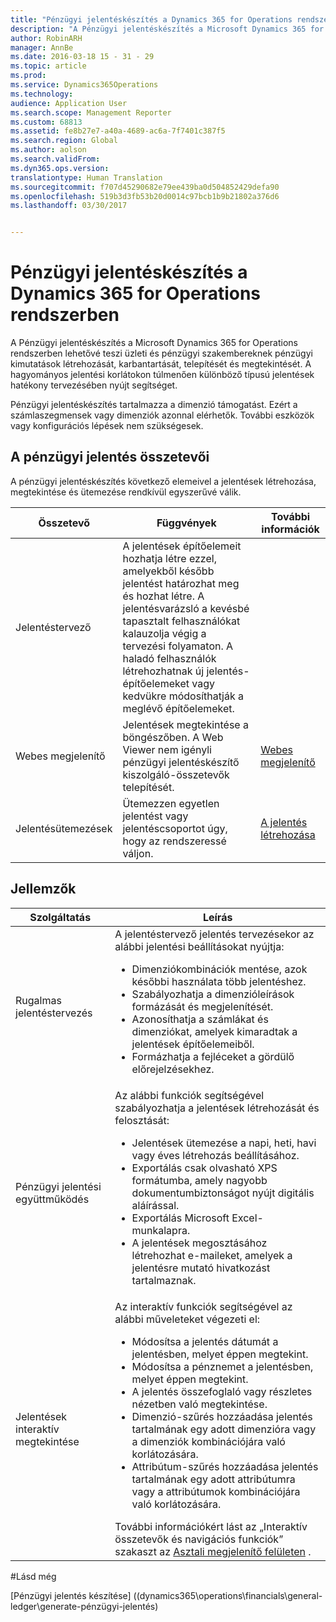 ```yaml
---
title: "Pénzügyi jelentéskészítés a Dynamics 365 for Operations rendszerben"
description: "A Pénzügyi jelentéskészítés a Microsoft Dynamics 365 for Operations rendszerben lehetővé teszi üzleti és pénzügyi szakembereknek pénzügyi kimutatások létrehozását, karbantartását, telepítését és megtekintését. A hagyományos jelentési korlátokon túlmenően különböző típusú jelentések hatékony tervezésében nyújt segítséget."
author: RobinARH
manager: AnnBe
ms.date: 2016-03-18 15 - 31 - 29
ms.topic: article
ms.prod: 
ms.service: Dynamics365Operations
ms.technology: 
audience: Application User
ms.search.scope: Management Reporter
ms.custom: 68813
ms.assetid: fe8b27e7-a40a-4689-ac6a-7f7401c387f5
ms.search.region: Global
ms.author: aolson
ms.search.validFrom: 
ms.dyn365.ops.version: 
translationtype: Human Translation
ms.sourcegitcommit: f707d45290682e79ee439ba0d504852429defa90
ms.openlocfilehash: 519b3d3fb53b20d0014c97bcb1b9b21802a376d6
ms.lasthandoff: 03/30/2017


---
```


# <a name="financial-reporting-for-dynamics-365-for-operations"></a>Pénzügyi jelentéskészítés a Dynamics 365 for Operations rendszerben

A Pénzügyi jelentéskészítés a Microsoft Dynamics 365 for Operations rendszerben lehetővé teszi üzleti és pénzügyi szakembereknek pénzügyi kimutatások létrehozását, karbantartását, telepítését és megtekintését. A hagyományos jelentési korlátokon túlmenően különböző típusú jelentések hatékony tervezésében nyújt segítséget.

Pénzügyi jelentéskészítés tartalmazza a dimenzió támogatást. Ezért a számlaszegmensek vagy dimenziók azonnal elérhetők. További eszközök vagy konfigurációs lépések nem szükségesek.

## <a name="financial-reporting-components"></a>A pénzügyi jelentés összetevői
A pénzügyi jelentéskészítés következő elemeivel a jelentések létrehozása, megtekintése és ütemezése rendkívül egyszerűvé válik.

| Összetevő        | Függvények                                                                                                                                                                                                                                                                           | További információk                                                                          |
|------------------|-------------------------------------------------------------------------------------------------------------------------------------------------------------------------------------------------------------------------------------------------------------------------------------|-------------------------------------------------------------------------------------------------|
| Jelentéstervező  | A jelentések építőelemeit hozhatja létre ezzel, amelyekből később jelentést határozhat meg és hozhat létre. A jelentésvarázsló a kevésbé tapasztalt felhasználókat kalauzolja végig a tervezési folyamaton. A haladó felhasználók létrehozhatnak új jelentés-építőelemeket vagy kedvükre módosíthatják a meglévő építőelemeket. |                                                                                                 |
| Webes megjelenítő       | Jelentések megtekintése a böngészőben. A Web Viewer nem igényli pénzügyi jelentéskészítő kiszolgáló-összetevők telepítését.                                                                                                                                                        | [Webes megjelenítő](financial-reporter-designer-web-client.md)            |
| Jelentésütemezések | Ütemezzen egyetlen jelentést vagy jelentéscsoportot úgy, hogy az rendszeressé váljon.                                                                                                                                                                                          | [A jelentés létrehozása](/dynamics365/operations/financials/general-ledger/generate-financial-report) |

## <a name="features"></a>Jellemzők
<table>
<thead>
<tr class="header">
<th>Szolgáltatás</th>
<th>Leírás</th>
</tr>
</thead>
<tbody>
<tr class="odd">
<td>Rugalmas jelentéstervezés</td>
<td>A jelentéstervező jelentés tervezésekor az alábbi jelentési beállításokat nyújtja:
<ul>
<li>Dimenziókombinációk mentése, azok későbbi használata több jelentéshez.</li>
<li>Szabályozhatja a dimenzióleírások formázását és megjelenítését.</li>
<li>Azonosíthatja a számlákat és dimenziókat, amelyek kimaradtak a jelentések építőelemeiből.</li>
<li>Formázhatja a fejléceket a gördülő előrejelzésekhez.</li>
</ul></td>
</tr>
<tr class="even">
<td>Pénzügyi jelentési együttműködés</td>
<td>Az alábbi funkciók segítségével szabályozhatja a jelentések létrehozását és felosztását:
<ul>
<li>Jelentések ütemezése a napi, heti, havi vagy éves létrehozás beállításához.</li>
<li>Exportálás csak olvasható XPS formátumba, amely nagyobb dokumentumbiztonságot nyújt digitális aláírással.</li>
<li>Exportálás Microsoft Excel-munkalapra.</li>
<li>A jelentések megosztásához létrehozhat e-maileket, amelyek a jelentésre mutató hivatkozást tartalmaznak.</li>
</ul></td>
</tr>
<tr class="odd">
<td>Jelentések interaktív megtekintése</td>
<td>Az interaktív funkciók segítségével az alábbi műveleteket végezeti el:
<ul>
<li>Módosítsa a jelentés dátumát a jelentésben, melyet éppen megtekint.</li>
<li>Módosítsa a pénznemet a jelentésben, melyet éppen megtekint.</li>
<li>A jelentés összefoglaló vagy részletes nézetben való megtekintése.</li>
<li>Dimenzió-szűrés hozzáadása jelentés tartalmának egy adott dimenzióra vagy a dimenziók kombinációjára való korlátozására.</li>
<li>Attribútum-szűrés hozzáadása jelentés tartalmának egy adott attribútumra vagy a attribútumok kombinációjára való korlátozására.</li>
</ul>
További információkért lást az „Interaktív összetevők és navigációs funkciók” szakaszt az <a href="https://technet.microsoft.com/en-us/library/dn469079.aspx">Asztali megjelenítő felületen</a> .</td>
</tr>
</tbody>
</table>

#<a name="see-also"></a>Lásd még

[Pénzügyi jelentés készítése] ((dynamics365\operations\financials\general-ledger\generate-pénzügyi-jelentés)


